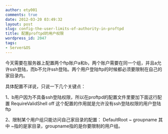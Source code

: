 ```yaml
---
author: ety001
comments: true
date: 2012-03-20 03:49:32
layout: post
slug: config-the-user-limits-of-authority-in-proftpd
title: 配置proftpd的用户权限
wordpress_id: 2047
tags:
- Server&OS
---
```


今天需要在服务器上配置两个ftp账户a和b，两个账户需要在同一个组，并且a允许ssh登陆，而b不允许ssh登陆。两个用户登陆ftp的时候都必须要限制在自己的家目录内。

具体配置不详说，只说一下几个关键点：

1、b用户因为不具备ssh登陆权限，所以在proftpd的配置文件里要加下面这行配置
RequireValidShell               off
这个配置的作用就是允许没有ssh登陆权限的用户登陆ftp

2、限制某个用户组只能访问自己家目录的配置：
DefaultRoot    ~ groupname
其中 ~指的是家目录，groupname指的是你要限制的用户组。

